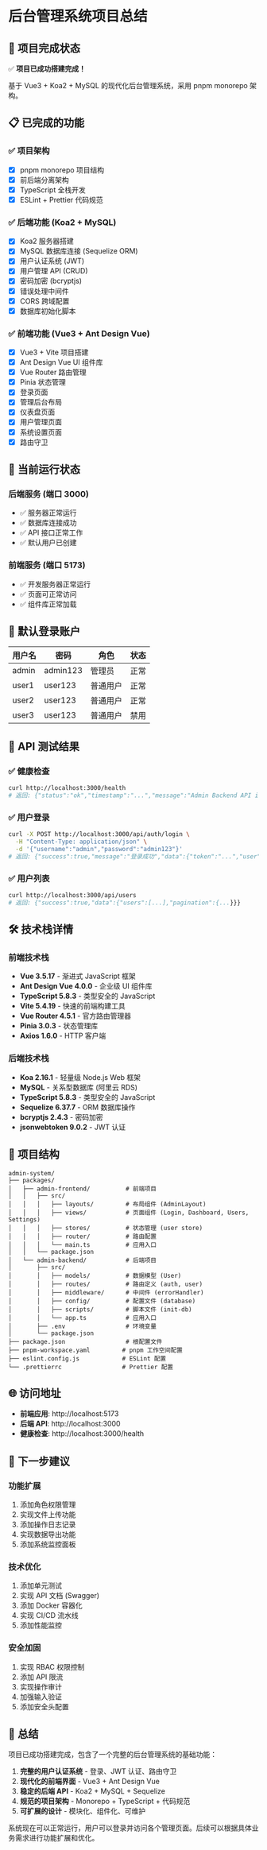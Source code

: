 # 后台管理系统项目总结

## 🎉 项目完成状态

✅ **项目已成功搭建完成！**

基于 Vue3 + Koa2 + MySQL 的现代化后台管理系统，采用 pnpm monorepo 架构。

## 📋 已完成的功能

### ✅ 项目架构
- [x] pnpm monorepo 项目结构
- [x] 前后端分离架构
- [x] TypeScript 全栈开发
- [x] ESLint + Prettier 代码规范

### ✅ 后端功能 (Koa2 + MySQL)
- [x] Koa2 服务器搭建
- [x] MySQL 数据库连接 (Sequelize ORM)
- [x] 用户认证系统 (JWT)
- [x] 用户管理 API (CRUD)
- [x] 密码加密 (bcryptjs)
- [x] 错误处理中间件
- [x] CORS 跨域配置
- [x] 数据库初始化脚本

### ✅ 前端功能 (Vue3 + Ant Design Vue)
- [x] Vue3 + Vite 项目搭建
- [x] Ant Design Vue UI 组件库
- [x] Vue Router 路由管理
- [x] Pinia 状态管理
- [x] 登录页面
- [x] 管理后台布局
- [x] 仪表盘页面
- [x] 用户管理页面
- [x] 系统设置页面
- [x] 路由守卫

## 🚀 当前运行状态

### 后端服务 (端口 3000)
- ✅ 服务器正常运行
- ✅ 数据库连接成功
- ✅ API 接口正常工作
- ✅ 默认用户已创建

### 前端服务 (端口 5173)
- ✅ 开发服务器正常运行
- ✅ 页面可正常访问
- ✅ 组件库正常加载

## 🔑 默认登录账户

| 用户名 | 密码 | 角色 | 状态 |
|--------|------|------|------|
| admin | admin123 | 管理员 | 正常 |
| user1 | user123 | 普通用户 | 正常 |
| user2 | user123 | 普通用户 | 正常 |
| user3 | user123 | 普通用户 | 禁用 |

## 📡 API 测试结果

### ✅ 健康检查
```bash
curl http://localhost:3000/health
# 返回: {"status":"ok","timestamp":"...","message":"Admin Backend API is running"}
```

### ✅ 用户登录
```bash
curl -X POST http://localhost:3000/api/auth/login \
  -H "Content-Type: application/json" \
  -d '{"username":"admin","password":"admin123"}'
# 返回: {"success":true,"message":"登录成功","data":{"token":"...","user":{...}}}
```

### ✅ 用户列表
```bash
curl http://localhost:3000/api/users
# 返回: {"success":true,"data":{"users":[...],"pagination":{...}}}
```

## 🛠 技术栈详情

### 前端技术栈
- **Vue 3.5.17** - 渐进式 JavaScript 框架
- **Ant Design Vue 4.0.0** - 企业级 UI 组件库
- **TypeScript 5.8.3** - 类型安全的 JavaScript
- **Vite 5.4.19** - 快速的前端构建工具
- **Vue Router 4.5.1** - 官方路由管理器
- **Pinia 3.0.3** - 状态管理库
- **Axios 1.6.0** - HTTP 客户端

### 后端技术栈
- **Koa 2.16.1** - 轻量级 Node.js Web 框架
- **MySQL** - 关系型数据库 (阿里云 RDS)
- **TypeScript 5.8.3** - 类型安全的 JavaScript
- **Sequelize 6.37.7** - ORM 数据库操作
- **bcryptjs 2.4.3** - 密码加密
- **jsonwebtoken 9.0.2** - JWT 认证

## 📁 项目结构

```
admin-system/
├── packages/
│   ├── admin-frontend/          # 前端项目
│   │   ├── src/
│   │   │   ├── layouts/         # 布局组件 (AdminLayout)
│   │   │   ├── views/           # 页面组件 (Login, Dashboard, Users, Settings)
│   │   │   ├── stores/          # 状态管理 (user store)
│   │   │   ├── router/          # 路由配置
│   │   │   └── main.ts          # 应用入口
│   │   └── package.json
│   └── admin-backend/           # 后端项目
│       ├── src/
│       │   ├── models/          # 数据模型 (User)
│       │   ├── routes/          # 路由定义 (auth, user)
│       │   ├── middleware/      # 中间件 (errorHandler)
│       │   ├── config/          # 配置文件 (database)
│       │   ├── scripts/         # 脚本文件 (init-db)
│       │   └── app.ts           # 应用入口
│       ├── .env                 # 环境变量
│       └── package.json
├── package.json                 # 根配置文件
├── pnpm-workspace.yaml         # pnpm 工作空间配置
├── eslint.config.js            # ESLint 配置
└── .prettierrc                 # Prettier 配置
```

## 🌐 访问地址

- **前端应用**: http://localhost:5173
- **后端 API**: http://localhost:3000
- **健康检查**: http://localhost:3000/health

## 🎯 下一步建议

### 功能扩展
1. 添加角色权限管理
2. 实现文件上传功能
3. 添加操作日志记录
4. 实现数据导出功能
5. 添加系统监控面板

### 技术优化
1. 添加单元测试
2. 实现 API 文档 (Swagger)
3. 添加 Docker 容器化
4. 实现 CI/CD 流水线
5. 添加性能监控

### 安全加固
1. 实现 RBAC 权限控制
2. 添加 API 限流
3. 实现操作审计
4. 加强输入验证
5. 添加安全头配置

## 🎊 总结

项目已成功搭建完成，包含了一个完整的后台管理系统的基础功能：

1. **完整的用户认证系统** - 登录、JWT 认证、路由守卫
2. **现代化的前端界面** - Vue3 + Ant Design Vue
3. **稳定的后端 API** - Koa2 + MySQL + Sequelize
4. **规范的项目架构** - Monorepo + TypeScript + 代码规范
5. **可扩展的设计** - 模块化、组件化、可维护

系统现在可以正常运行，用户可以登录并访问各个管理页面。后续可以根据具体业务需求进行功能扩展和优化。
